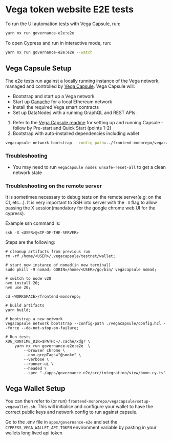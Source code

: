 # Vega token website E2E tests

To run the UI automation tests with Vega Capsule, run:

```bash
yarn nx run governance-e2e:e2e
```

To open Cypress and run in interactive mode, run:

```bash
yarn nx run governance-e2e:e2e --watch
```

## Vega Capsule Setup

The e2e tests run against a locally running instance of the Vega network, managed and controlled by [Vega Capsule](https://github.com/vegaprotocol/vegacapsule). Vega Capsule will:

- Bootstrap and start up a Vega network
- Start up [Ganache](https://trufflesuite.com/ganache/) for a local Ethereum network
- Install the required Vega smart contracts
- Set up DataNodes with a running GraphQL and REST APIs.

1. Refer to the [Vega Capsule readme](https://github.com/vegaprotocol/vegacapsule#readme) for setting up and running Capsule - follow by Pre-start and Quick Start (points 1-2)
2. Bootstrap with auto-installed dependencies including wallet

```bash
vegacapsule network bootstrap --config-path=../frontend-monorepo/vegacapsule/config.hcl --force
```

### Troubleshooting

- You may need to run `vegacapsule nodes unsafe-reset-all` to get a clean network state

### Troubleshooting on the remote server

It is sometimes necessary to debug tests on the remote server(e.g: on the CI, etc...). It is very important to SSH into server with the `-X` flag to allow passing the X session(mandatory for the google chrome web UI for the cypress).

Example ssh command is:

```shell
ssh -X <USER>@<IP-OF-THE-SERVER>
```

Steps are the following:

```shell
# cleanup artifacts from previous run
rm -rf /home/<USER>/.vegacapsule/testnet/wallet;

# start new instance of nomad(in new terminal)
sudo pkill -9 nomad; GOBIN=/home/<USER>/go/bin/ vegacapsule nomad;

# switch to node v20
nvm install 20;
nvm use 20;

cd <WORKSPACE>/frontend-monorepo;

# build artifacts
yarn build;

# bootstrap a new network
vegacapsule network bootstrap --config-path ./vegacapsule/config.hcl --force --do-not-stop-on-failure;

# Run tests
XDG_RUNTIME_DIR=$PATH:~/.cache/xdgr \
    yarn nx run governance-e2e:e2e  \
        --browser chrome \
        --env.grepTags="@smoke" \
        --verbose \
        --runner-ui \
        --headed \
        --spec "./apps/governance-e2e/src/integration/view/home.cy.ts"
```

## Vega Wallet Setup

You can then refer to (or run) `frontend-monorepo/vegacapsule/setup-vegawallet.sh`. This will initialise and configure your wallet to have the correct public keys and network config to run against capsule.

Go to the .env file in `apps/governance-e2e` and set the `CYPRESS_VEGA_WALLET_API_TOKEN` environment variable by pasting in your wallets long lived api token
